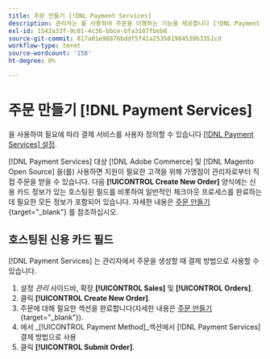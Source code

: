 ```yaml
---
title: 주문 만들기 [!DNL Payment Services]
description: 관리자는 를 사용하여 주문을 이행하는 기능을 제공합니다 [!DNL Payment Services] 지원이 필요한 고객을 위해 매상에서 관리자에게 직접 요청합니다.
exl-id: 1542a33f-9c01-4c36-bbce-bfa3107fbeb8
source-git-commit: 817a01e98876bddf5f41a253501984539b3351cd
workflow-type: tm+mt
source-wordcount: '158'
ht-degree: 0%

---
```


# 주문 만들기 [!DNL Payment Services]

을 사용하여 필요에 따라 결제 서비스를 사용자 정의할 수 있습니다 [[!DNL Payment Services] 설정](settings.md).

[!DNL Payment Services] 대상 [!DNL Adobe Commerce] 및 [!DNL Magento Open Source] 을(를) 사용하면 지원이 필요한 고객을 위해 가맹점이 관리자로부터 직접 주문을 받을 수 있습니다. 다음 **[!UICONTROL Create New Order]** 양식에는 신용 카드 정보가 있는 호스팅된 필드를 비롯하여 일반적인 체크아웃 프로세스를 완료하는 데 필요한 모든 정보가 포함되어 있습니다. 자세한 내용은 [주문 만들기](https://docs.magento.com/user-guide/customers/customer-account-create-order.html){target="_blank"} 를 참조하십시오.

## 호스팅된 신용 카드 필드

[!DNL Payment Services] 는 관리자에서 주문을 생성할 때 결제 방법으로 사용할 수 있습니다.

1. 설정 _관리_ 사이드바, 확장 **[!UICONTROL Sales]** 및 **[!UICONTROL Orders]**.
1. 클릭 **[!UICONTROL Create New Order]**.
1. 주문에 대해 필요한 섹션을 완료합니다(자세한 내용은 [주문 만들기](https://docs.magento.com/user-guide/customers/customer-account-create-order.html){target="_blank"}).
1. 에서 _[!UICONTROL Payment Method]_섹션에서 [!DNL Payment Services] 결제 방법으로 사용
1. 클릭 **[!UICONTROL Submit Order]**.
